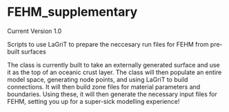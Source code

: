 # FEHM_supplementary
Current Version 1.0

Scripts to use LaGriT to prepare the neccesary run files for FEHM from pre-built surfaces

The class is currently built to take an externally generated surface and use it as the top of an oceanic crust layer.  The class will then populate an entire model space, generating node points, and using LaGriT to build connections.  It will then build zone files for material parameters and boundaries.  Using these, it will then generate the necessary input files for FEHM, setting you up for a super-sick modelling experience!

